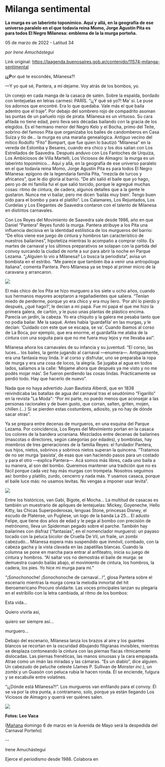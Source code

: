 # Milanga sentimental

**La murga es un laberinto toponímico. Aquí y allá, en la geografía de ese universo paralelo en el que todavía reina Momo, Jorge Agustín Pita es para todos El Negro Milanesa: emblema de la  la murga porteña.**

05 de marzo de 2022 - Latitud 34

_por Irene Amuchástegui_

Link original: https://laagenda.buenosaires.gob.ar/contenido/11574-milanga-sentimental



**¡¿P**or qué te escondés, Milanesa?!




—Y yo qué sé, Pantera, a mí dejame. Voy atrás de los bombos, yo.




Un conejo en cada manga de la casaca de satén. Sobre la espalda, bordado con lentejuelas en letras carmesí: PARÍS. “¡¿Y qué sé yo?! Ma’ sí. Le puse los adornos que encontré. Era lo que quedaba. Vale más el que baila adentro que el traje”. Por debajo del sombrero rojo de compadrito asoman las puntas de un pañuelo rojo de pirata. Milanesa es un virtuoso. Su cara afilada no tiene edad, pero lleva seis décadas bailando con la gracia de los elegidos. Es el hermano menor del Negro Kelo y el Bocha, primo del Teite, sobrino del famoso Pita que organizaba los bailes de candomberos en Casa Suiza y tío de… la murga es una maraña genealógica. Antiguo vecino del mítico Rodolfo “Fito” Bompart, que fue quien lo bautizó “Milanesa” en la vereda de Estomba y Besares, cuando era chico y los dos salían con Los Estrellados de Saavedra. Después anduvo con Los Fantoches de Urquiza, Los Ambiciosos de Villa Martelli, Los Viciosos de Almagro: la murga es un laberinto toponímico… Aquí y allá, en la geografía de ese universo paralelo en el que todavía reina Momo, Jorge Agustín Pita es para todos El Negro Milanesa: epígono de la legendaria familia Pita, “mezcla de turcos y africanos”, que le dio gloria al barrio. “De ahí salió el baile que yo hago, pero yo de mi familia fui el que salió torcido, porque le agregué muchas cosas: ritmo de cintura, de cadera, algunos detalles que a la gente le gustaron. Nunca me vi bailar, pero me dicen ‘bailás muy bien’. Tengo buen oído para el bombo y para el platillo”. Los Calamares, Los Rejuntados, Los Curdelas y Los Elegantes de Saavedra contaron con el talento de Milanesa en distintos carnavales.




Con Los Reyes del Movimiento de Saavedra sale desde 1986, año en que Daniel “Pantera” Reyes fundó la murga. Pantera atribuye a los Pita una influencia decisiva en la identidad estilística de los murgueros del barrio: “De ellos viene ese juego de cintura y hombros tan característico de nuestros bailarines”, hipotetiza mientras lo acompaño a comprar rolito. Es martes de carnaval y los últimos preparativos se solapan con la partida del convoy surcando la ciudad de norte a sur para abrir la noche en Parque Lezama. “¿Alguien lo vio a Milanesa? Lo busca la periodista”, avisa un bombista en el estribo. “Me parece que también iba a venir una antropóloga italiana”, comenta Pantera. Pero Milanesa ya se trepó al primer micro de la caravana y arrancaron.




![](https://cdn.feater.me/files/images/155848/91ebc6ea-fa8f-4c89-bbbb-0f340fddb7bd.png)




El más chico de los Pita se hizo murguero a los siete u ocho años, cuando sus hermanos mayores aceptaron a regañadientes que saliera. “Tenían miedo de perderme, porque yo era chico y era muy liero. ‘Por ahí lo pierdo y después, ¿qué hago?’, le decían a mi papá. Fue mi papá el que me hizo la primera galera, de cartón, y le puso unas plantas de plástico encima. Parecía un jardín, la cabeza. Yo era chiquito y la galera me pesaba tanto que no podía bailar. Me la saqué. Antes había ‘guardafila’ en las murgas, y le decían: ‘Cuidado con este que se escapa, se va’. Cuando íbamos al corso de La Boca, por ejemplo, que era enorme, el guardafila me ataba de la cintura con una soguita para que no me fuera muy lejos y me llevaba así”.




Milanesa añora los carnavales de su infancia y su juventud. “El corso, las luces… los bailes, la gente jugando al carnaval —enumera—. Antiguamente, era una fantasía muy linda. Ir al corso y disfrutar, uno se preparaba la ropa de murga y era una cosa de locos, la alegría. Se jugaba al agua en todos lados, salíamos a la calle: ‘Mojame ahora que después ya me visto y no me podés mojar más’. Se fueron perdiendo las cosas lindas. Prácticamente se perdió todo. Hay que hacerlo de nuevo”.




Nada que no haya advertido Juan Bautista Alberdi, que en 1838 reivindicaba las batallas de agua del carnaval tras el seudónimo “Figarillo” en la revista "La Moda": “Por mi parte, no puedo menos que aconsejar a las personas racionales y de buen gusto, que corran, salten, griten, mojen, chillen (…) Si se pierden estas costumbres, adiosito, ya no hay de dónde sacar otras”.




Ya se prepara entre decenas de murgueros, en una esquina del Parque Lezama. Por coincidencia, Los Reyes del Movimiento portan en la casaca los colores de la bandera ucraniana. Mezclados entre decenas de bailarines (mascotas o directores, según categorías por edades), y bombistas, hay miembros de tres generaciones de la familia Reyes: el fundador Pantera, sus hijos, nietos, sobrinos y sobrinos nietos superan la quincena. “Tratamos de no ser murga ‘pasista’, de esas que van haciendo pasos para un costado y para el otro —explica Pantera—. Acá somos más libres, cada uno baila a su manera, al son del bombo. Queremos mantener una tradición que no es fácil porque cada vez hay más murgas con trompeta. Nosotros seguimos así: bombo y platillo, zurdo, cencerro y nada más. Y usamos casaca, porque el baile luce más: no usamos levitas. No vengas a imponer usar levita”.




![](https://cdn.feater.me/files/images/155850/70d6baa3-ce36-423c-a1ae-1e3d3ed8c4c1.png)




Entre los históricos, van Gabi, Bigote, el Mocha… La multitud de casacas es también un muestrario de apliques de lentejuelas: Mickey, Goyeneche, Hello Kitty, las Chicas Superpoderosas, lenguas Stone, princesas Disney, el escudo de Platense, un Pugliese, un logo de la banda La 25… El adusto Felipe, que tiene dos años de edad y le pega al bombo con precisión de metrónomo, lleva un Spiderman pegado sobre el parche. También hay bailarines con disfraz (“fantasías”, en el nomenclador murguero): un payaso tocado con la peluca bicolor de Cruella De Vil, un fraile, un zombi cabezudo… Milanesa espera más suspendido que inmóvil, combado, con la cabeza gacha y la vista clavada en las zapatillas blancas. Cuando la columna se pone en marcha para entrar al anfiteatro, inicia su juego de cintura y hombros. “Al saltar vos no demostrás el baile de murga: se demuestra cuando bailás abajo, el movimiento de cintura, los hombros, la cadera, los pies. Yo hice mi murga para mí.”




“¡Sonochonoche! ¡Sonochonoche de carnaval…!”, glosa Pantera sobre el escenario mientras la murga corea la melodía inmortal del hit iberoamericano Procuro olvidarte. Las voces principales lanzan su plegaria en el estribillo con la letra cambiada, al ritmo de los bombos:




Esta vida…




Quiero vivirla así,




quiero ser siempre así…




murguero…




Debajo del escenario, Milanesa lanza los brazos al aire y los guantes blancos se recortan en la oscuridad dibujando filigranas invisibles, mientras se desplaza contoneando la cintura con las piernas flacas rítmicamente dislocadas. Las piernas frenéticas, las manos sinuosas y la cara empapada. Atrae como un imán las miradas y las cámaras. “Es un diablo”, dice alguien. Un cabezudo de peluche celeste (James P. Sullivan de *Monster inc*.), un zombi y un Guasón con peluca rubia le hacen ronda. Él se enciende, fulgura y se escabulle entre volatines.




“¡¿Dónde está Milanesa?!”. Los murgueros van enfilando para el convoy. Él se va por la otra punta, a contramano, solo, porque ya están llegando Los Viciosos de Almagro y querrá ver quiénes salen.




![](https://cdn.feater.me/files/images/155854/e5d876f7-215f-49c9-8701-7221e6c9d63e.png)




**Fotos: Leo Vaca**




([Mañana](https://www.buenosaires.gob.ar/cultura/bibliotecas/noticias/el-carnaval-porteno-se-despide-con-un-cierre-lo-grande) domingo 6 de marzo en la Avenida de Mayo será la despedida del Carnaval Porteño)




--




Irene Amuchástegui




Ejerce el periodismo desde 1988. Colabora en 


